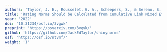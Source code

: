 ```yaml
---
authors: 'Taylor, J. E., Rousselet, G. A., Scheepers, S., & Sereno, S. C.'
title: 'Rating Norms Should be Calculated from Cumulative Link Mixed Effects Models'
year: '2022'
doi: '10.31234/osf.io/3vgwk'
preprint: 'https://psyarxiv.com/3vgwk/'
github: 'https://github.com/JackEdTaylor/shinynorms'
osf: 'https://osf.io/ntvmf/'
weight: '1'
---
```


